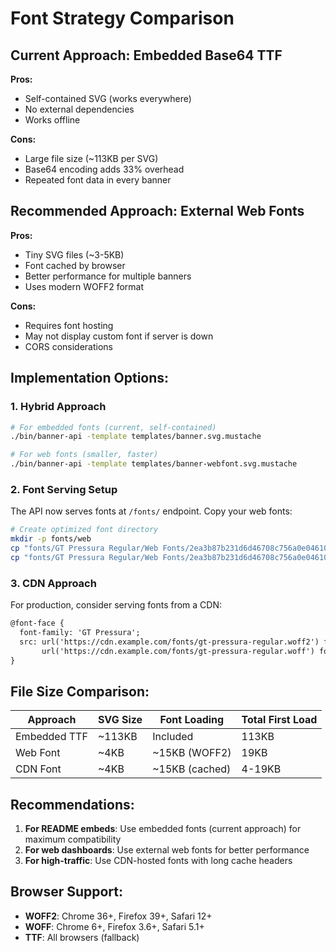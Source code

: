 # Font Strategy Comparison

## Current Approach: Embedded Base64 TTF

**Pros:**
- Self-contained SVG (works everywhere)
- No external dependencies
- Works offline

**Cons:**
- Large file size (~113KB per SVG)
- Base64 encoding adds 33% overhead
- Repeated font data in every banner

## Recommended Approach: External Web Fonts

**Pros:**
- Tiny SVG files (~3-5KB)
- Font cached by browser
- Better performance for multiple banners
- Uses modern WOFF2 format

**Cons:**
- Requires font hosting
- May not display custom font if server is down
- CORS considerations

## Implementation Options:

### 1. Hybrid Approach
```bash
# For embedded fonts (current, self-contained)
./bin/banner-api -template templates/banner.svg.mustache

# For web fonts (smaller, faster)
./bin/banner-api -template templates/banner-webfont.svg.mustache
```

### 2. Font Serving Setup
The API now serves fonts at `/fonts/` endpoint. Copy your web fonts:

```bash
# Create optimized font directory
mkdir -p fonts/web
cp "fonts/GT Pressura Regular/Web Fonts/2ea3b87b231d6d46708c756a0e04610e.woff2" fonts/web/gt-pressura-regular.woff2
cp "fonts/GT Pressura Regular/Web Fonts/2ea3b87b231d6d46708c756a0e04610e.woff" fonts/web/gt-pressura-regular.woff
```

### 3. CDN Approach
For production, consider serving fonts from a CDN:

```mustache
@font-face {
  font-family: 'GT Pressura';
  src: url('https://cdn.example.com/fonts/gt-pressura-regular.woff2') format('woff2'),
       url('https://cdn.example.com/fonts/gt-pressura-regular.woff') format('woff');
}
```

## File Size Comparison:

| Approach | SVG Size | Font Loading | Total First Load |
|----------|----------|--------------|------------------|
| Embedded TTF | ~113KB | Included | 113KB |
| Web Font | ~4KB | ~15KB (WOFF2) | 19KB |
| CDN Font | ~4KB | ~15KB (cached) | 4-19KB |

## Recommendations:

1. **For README embeds**: Use embedded fonts (current approach) for maximum compatibility
2. **For web dashboards**: Use external web fonts for better performance
3. **For high-traffic**: Use CDN-hosted fonts with long cache headers

## Browser Support:

- **WOFF2**: Chrome 36+, Firefox 39+, Safari 12+
- **WOFF**: Chrome 6+, Firefox 3.6+, Safari 5.1+
- **TTF**: All browsers (fallback)